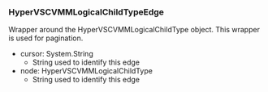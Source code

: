 ### HyperVSCVMMLogicalChildTypeEdge
Wrapper around the HyperVSCVMMLogicalChildType object. This wrapper is used for pagination.

- cursor: System.String
  - String used to identify this edge
- node: HyperVSCVMMLogicalChildType
  - String used to identify this edge
